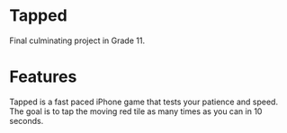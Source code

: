 # Tapped
Final culminating project in Grade 11.
  
# Features
  Tapped is a fast paced iPhone game that tests your patience and speed. The goal is to tap the moving red tile as many times as you can in 10 seconds.

